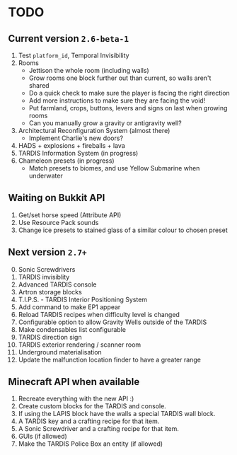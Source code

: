 # TODO

## Current version `2.6-beta-1`
1. Test `platform_id`, Temporal Invisibility
2. Rooms
   * Jettison the whole room (including walls)
   * Grow rooms one block further out than current, so walls aren't shared
   * Do a quick check to make sure the player is facing the right direction
   * Add more instructions to make sure they are facing the void!
   * Put farmland, crops, buttons, levers and signs on last when growing rooms
   * Can you manually grow a gravity or antigravity well?
3. Architectural Reconfiguration System (almost there)
    * Implement Charlie's new doors?
4. HADS + explosions + fireballs + lava
5. TARDIS Information System (in progress)
6. Chameleon presets (in progress)
    * Match presets to biomes, and use Yellow Submarine when underwater

## Waiting on Bukkit API
1. Get/set horse speed (Attribute API)
2. Use Resource Pack sounds
3. Change ice presets to stained glass of a similar colour to chosen preset

## Next version `2.7+`
0. Sonic Screwdrivers
1. TARDIS invisiblity
2. Advanced TARDIS console
3. Artron storage blocks
4. T.I.P.S. - TARDIS Interior Positioning System
5. Add command to make EP1 appear
6. Reload TARDIS recipes when difficulty level is changed
7. Configurable option to allow Gravity Wells outside of the TARDIS
8. Make condensables list configurable
9. TARDIS direction sign
10. TARDIS exterior rendering / scanner room
11. Underground materialisation
12. Update the malfunction location finder to have a greater range

## Minecraft API when available
1. Recreate everything with the new API :)
2. Create custom blocks for the TARDIS and console.
3. If using the LAPIS block have the walls a special TARDIS wall block.
4. A TARDIS key and a crafting recipe for that item.
5. A Sonic Screwdriver and a crafting recipe for that item.
6. GUIs (if allowed)
7. Make the TARDIS Police Box an entity (if allowed)
